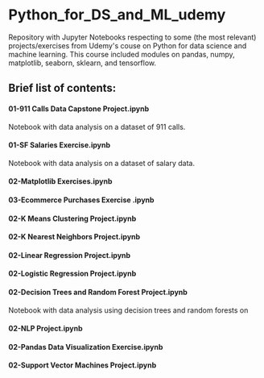 # Python_for_DS_and_ML_udemy

Repository with Jupyter Notebooks respecting to some (the most relevant) projects/exercises from Udemy's couse on Python for data science and machine learning.
This course included modules on pandas, numpy, matplotlib, seaborn, sklearn, and tensorflow.

## Brief list of contents:

#### 01-911 Calls Data Capstone Project.ipynb

Notebook with data analysis on a dataset of 911 calls.

#### 01-SF Salaries Exercise.ipynb	

Notebook with data analysis on a dataset of salary data.

#### 02-Matplotlib Exercises.ipynb	

#### 03-Ecommerce Purchases Exercise .ipynb	

#### 02-K Means Clustering Project.ipynb	

#### 02-K Nearest Neighbors Project.ipynb	

#### 02-Linear Regression Project.ipynb	

#### 02-Logistic Regression Project.ipynb	

#### 02-Decision Trees and Random Forest Project.ipynb	

Notebook with data analysis using decision trees and random forests on 

#### 02-NLP Project.ipynb


#### 02-Pandas Data Visualization Exercise.ipynb	


#### 02-Support Vector Machines Project.ipynb	

